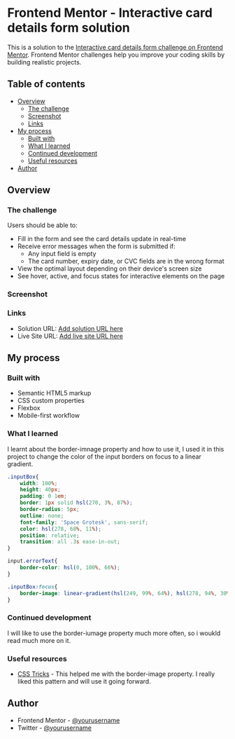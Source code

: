 # Frontend Mentor - Interactive card details form solution

This is a solution to the [Interactive card details form challenge on Frontend Mentor](https://www.frontendmentor.io/challenges/interactive-card-details-form-XpS8cKZDWw). Frontend Mentor challenges help you improve your coding skills by building realistic projects. 

## Table of contents

- [Overview](#overview)
  - [The challenge](#the-challenge)
  - [Screenshot](#screenshot)
  - [Links](#links)
- [My process](#my-process)
  - [Built with](#built-with)
  - [What I learned](#what-i-learned)
  - [Continued development](#continued-development)
  - [Useful resources](#useful-resources)
- [Author](#author)

## Overview

### The challenge

Users should be able to:

- Fill in the form and see the card details update in real-time
- Receive error messages when the form is submitted if:
  - Any input field is empty
  - The card number, expiry date, or CVC fields are in the wrong format
- View the optimal layout depending on their device's screen size
- See hover, active, and focus states for interactive elements on the page

### Screenshot

### Links

- Solution URL: [Add solution URL here](https://your-solution-url.com)
- Live Site URL: [Add live site URL here](https://your-live-site-url.com)

## My process

### Built with

- Semantic HTML5 markup
- CSS custom properties
- Flexbox
- Mobile-first workflow

### What I learned
I learnt about the border-imnage property and how to use it, I used it in this project to change the color of the input borders on focus to a linear gradient.

```css
.inputBox{
    width: 100%;
    height: 40px;
    padding: 0 1em;
    border: 1px solid hsl(270, 3%, 87%);
    border-radius: 5px;
    outline: none;
    font-family: 'Space Grotesk', sans-serif;
    color: hsl(278, 68%, 11%);
    position: relative;
    transition: all .3s ease-in-out;
}

input.errorText{
    border-color: hsl(0, 100%, 66%);
}

.inputBox:focus{
    border-image: linear-gradient(hsl(249, 99%, 64%), hsl(278, 94%, 30%)) 1;
}
```

### Continued development

I will like to use the border-iumage property much more often, so i woukld read much more on it.

### Useful resources

- [CSS Tricks](https://www.example.com) - This helped me with the border-image property. I really liked this pattern and will use it going forward.

## Author

- Frontend Mentor - [@yourusername](https://www.frontendmentor.io/profile/yourusername)
- Twitter - [@yourusername](https://www.twitter.com/yourusername)
